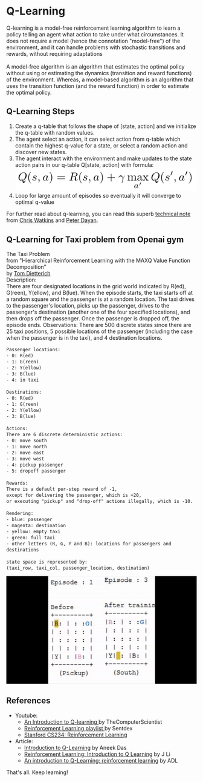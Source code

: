 <h1>Q-Learning</h1>

<p>Q-learning is a model-free reinforcement learning algorithm to learn a policy telling an agent what action to take under what circumstances. It does not require a model (hence the connotation "model-free") of the environment, and it can handle problems with stochastic transitions and rewards, without requiring adaptations<br>
<br>
A model-free algorithm is an algorithm that estimates the optimal policy without using or estimating the dynamics (transition and reward functions) of the environment. Whereas, a model-based algorithm is an algorithm that uses the transition function (and the reward function) in order to estimate the optimal policy.</p>


<h2>Q-Learning Steps</h2>

<p><ol>
<li>Create a q-table that follows the shape of [state, action] and we initialize the q-table with random values.</li>
<li>The agent select an action, it can select action from q-table which contain the highest q-value for a state, or select a random action and discover new states.</li>
<li>The agent interact with the environment and make updates to the state action pairs in our q-table Q[state, action] with formula:</li>
<img src="images/Formula.png" alt="q-learning formula"/>
<li> Loop for large amount of episodes so eventually it will converge to optimal q-value</li></ol></p>
<p>For further read about q-learning, you can read this superb <a href="https://link.springer.com/content/pdf/10.1007/BF00992698.pdf">technical note </a>from <a href="http://www.cs.rhul.ac.uk/~chrisw/">Chris Watkins</a> and <a href="https://www.ed.ac.uk/profile/peter-dayan">Peter Dayan</a>.</p>

<h2>Q-Learning for Taxi problem from Openai gym</h2>

<p> The Taxi Problem<br>
    from "Hierarchical Reinforcement Learning with the MAXQ Value Function Decomposition"<br>
    by <a href="https://eecs.oregonstate.edu/people/dietterich-thomas">Tom Dietterich</a><br>
    Description:<br>
    There are four designated locations in the grid world indicated by R(ed), G(reen), Y(ellow), and B(lue). When the episode starts, the taxi starts off at a random square and the passenger is at a random location. The taxi drives to the passenger's location, picks up the passenger, drives to the passenger's destination (another one of the four specified locations), and then drops off the passenger. Once the passenger is dropped off, the episode ends.
    Observations: 
    There are 500 discrete states since there are 25 taxi positions, 5 possible locations of the passenger (including the case when the passenger is in the taxi), and 4 destination locations. 
    
    Passenger locations:
    - 0: R(ed)
    - 1: G(reen)
    - 2: Y(ellow)
    - 3: B(lue)
    - 4: in taxi
    
    Destinations:
    - 0: R(ed)
    - 1: G(reen)
    - 2: Y(ellow)
    - 3: B(lue)
        
    Actions:
    There are 6 discrete deterministic actions:
    - 0: move south
    - 1: move north
    - 2: move east 
    - 3: move west 
    - 4: pickup passenger
    - 5: dropoff passenger
    
    Rewards: 
    There is a default per-step reward of -1,
    except for delivering the passenger, which is +20,
    or executing "pickup" and "drop-off" actions illegally, which is -10.
    
    Rendering:
    - blue: passenger
    - magenta: destination
    - yellow: empty taxi
    - green: full taxi
    - other letters (R, G, Y and B): locations for passengers and destinations
    
    state space is represented by:
    (taxi_row, taxi_col, passenger_location, destination)
</p>
<img src="images/q-learning.gif">

<h2>References</h2>

<p><ul>
<li>Youtube:<ul>
<li><a href="https://www.youtube.com/watch?v=wN3rxIKmMgE" title="TheComputerScientist">An Introduction to Q-learning </a>by TheComputerScientist</li>
<li><a href="https://www.youtube.com/playlist?list=PLQVvvaa0QuDezJFIOU5wDdfy4e9vdnx-7" title="RL by Sentdex">Reinforcement Learning playlist </a>by Sentdex</li>
<li><a href="https://www.youtube.com/watch?v=FgzM3zpZ55o" title="RL by standfordonline">Stanford CS234: Reinforcement Learning</a></li></ul>
</li>
<li>Article:<ul>
<li><a href="https://towardsdatascience.com/introduction-to-q-learning-88d1c4f2b49c" title="Introduction to Q-Learning">Introduction to Q-Learning</a> by Aneek Das</li>
<li><a href="https://medium.com/@fin.techology/reinforcement-learning-introduction-to-q-learning-444c951e292c" title="Reinforcement Learning: Introduction to Q Learning">Reinforcement Learning: Introduction to Q Learning</a> by J Li</li>
<li><a href="https://www.freecodecamp.org/news/an-introduction-to-q-learning-reinforcement-learning-14ac0b4493cc/" title="An introduction to Q-Learning: reinforcement learning">An introduction to Q-Learning: reinforcement learning</a> by ADL</li></ul>
</li></ul>


That's all. Keep learning!</p>